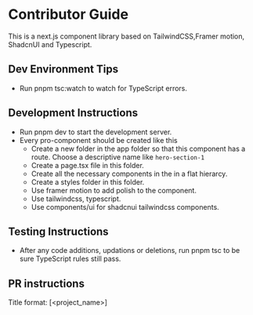 # Contributor Guide

This is a next.js component library based on TailwindCSS,Framer motion, ShadcnUI and Typescript.

## Dev Environment Tips
- Run pnpm tsc:watch to watch for TypeScript errors.

## Development Instructions
- Run pnpm dev to start the development server.
- Every pro-component should be created like this
    - Create a new <component-folder> folder in the app folder so that this component has a route. Choose a descriptive name like `hero-section-1`
    - Create a page.tsx file in this folder.
    - Create all the necessary components in the <component-folder> in a flat hierarcy. 
    - Create a styles folder in this folder.
    - Use framer motion to add polish to the component.
    - Use tailwindcss, typescript. 
    - Use components/ui for shadcnui tailwindcss components.    
    

## Testing Instructions
- After any code additions, updations or deletions, run pnpm tsc to be sure TypeScript rules still pass.

## PR instructions
Title format: [<project_name>] <Title>